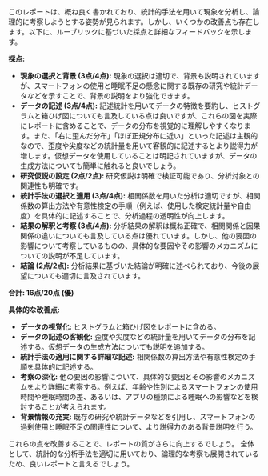 このレポートは、概ね良く書かれており、統計的手法を用いて現象を分析し、論理的に考察しようとする姿勢が見られます。しかし、いくつかの改善点も存在します。以下に、ルーブリックに基づいた採点と詳細なフィードバックを示します。

**採点:**

* **現象の選択と背景 (3点/4点):** 現象の選択は適切で、背景も説明されていますが、スマートフォンの使用と睡眠不足の懸念に関する既存の研究や統計データなどを示すことで、背景の説明をより強化できます。
* **データの記述 (3点/4点):** 記述統計を用いてデータの特徴を要約し、ヒストグラムと箱ひげ図についても言及している点は良いですが、これらの図を実際にレポートに含めることで、データの分布を視覚的に理解しやすくなります。また、「右に歪んだ分布」「ほぼ正規分布に近い」といった記述は主観的なので、歪度や尖度などの統計量を用いて客観的に記述するとより説得力が増します。仮想データを使用していることは明記されていますが、データの生成方法についても簡単に触れると良いでしょう。
* **研究仮説の設定 (2点/2点):** 研究仮説は明確で検証可能であり、分析対象との関連性も明確です。
* **統計手法の選択と適用 (3点/4点):** 相関係数を用いた分析は適切ですが、相関係数の算出方法や有意性検定の手順（例えば、使用した検定統計量や自由度）を具体的に記述することで、分析過程の透明性が向上します。
* **結果の解釈と考察 (3点/4点):** 分析結果の解釈は概ね正確で、相関関係と因果関係の違いについても言及している点は優れています。しかし、他の要因の影響について考察しているものの、具体的な要因やその影響のメカニズムについての説明が不足しています。
* **結論 (2点/2点):** 分析結果に基づいた結論が明確に述べられており、今後の展望についても適切に言及されています。

**合計: 16点/20点 (優)**

**具体的な改善点:**

* **データの視覚化:** ヒストグラムと箱ひげ図をレポートに含める。
* **データの記述の客観化:** 歪度や尖度などの統計量を用いてデータの分布を記述する。仮想データの生成方法についても説明を追加する。
* **統計手法の適用に関する詳細な記述:** 相関係数の算出方法や有意性検定の手順を具体的に記述する。
* **考察の深化:** 他の要因の影響について、具体的な要因とその影響のメカニズムをより詳細に考察する。例えば、年齢や性別によるスマートフォンの使用時間や睡眠時間の差、あるいは、アプリの種類による睡眠への影響などを検討することが考えられます。
* **背景情報の充実:** 既存の研究や統計データなどを引用し、スマートフォンの過剰使用と睡眠不足の関連性について、より説得力のある背景説明を行う。


これらの点を改善することで、レポートの質がさらに向上するでしょう。  全体として、統計的な分析手法を適切に用いており、論理的な考察も展開されているため、良いレポートと言えるでしょう。
